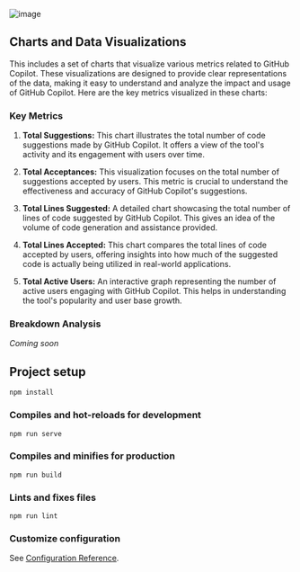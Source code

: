 ![image](https://github.com/martedesco/copilot-metrics-viewer/assets/3329307/3865c1c1-f087-4f87-b3ad-8550b3cb355b)

## Charts and Data Visualizations

This includes a set of charts that visualize various metrics related to GitHub Copilot. These visualizations are designed to provide clear representations of the data, making it easy to understand and analyze the impact and usage of GitHub Copilot. Here are the key metrics visualized in these charts:

### Key Metrics

1. **Total Suggestions:** This chart illustrates the total number of code suggestions made by GitHub Copilot. It offers a view of the tool's activity and its engagement with users over time.

2. **Total Acceptances:** This visualization focuses on the total number of suggestions accepted by users. This metric is crucial to understand the effectiveness and accuracy of GitHub Copilot's suggestions.

3. **Total Lines Suggested:** A detailed chart showcasing the total number of lines of code suggested by GitHub Copilot. This gives an idea of the volume of code generation and assistance provided.

4. **Total Lines Accepted:** This chart compares the total lines of code accepted by users, offering insights into how much of the suggested code is actually being utilized in real-world applications.

5. **Total Active Users:** An interactive graph representing the number of active users engaging with GitHub Copilot. This helps in understanding the tool's popularity and user base growth.

### Breakdown Analysis

_Coming soon_

## Project setup
```
npm install
```

### Compiles and hot-reloads for development
```
npm run serve
```

### Compiles and minifies for production
```
npm run build
```

### Lints and fixes files
```
npm run lint
```

### Customize configuration
See [Configuration Reference](https://cli.vuejs.org/config/).
